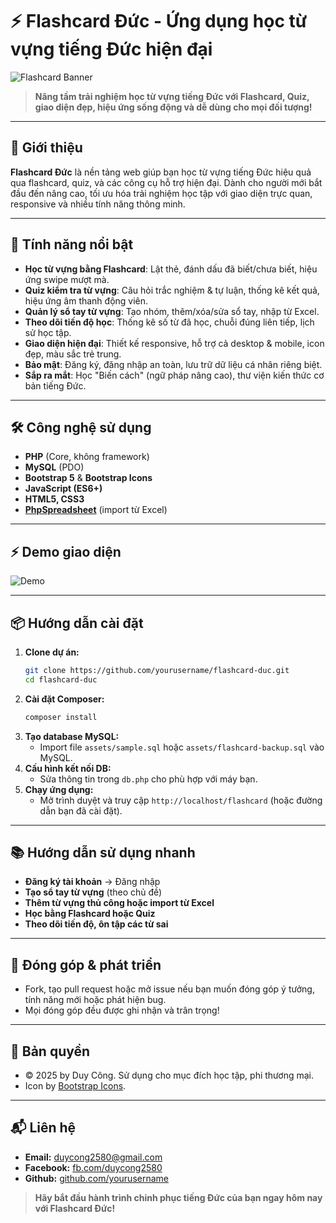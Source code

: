 # ⚡ Flashcard Đức - Ứng dụng học từ vựng tiếng Đức hiện đại

![Flashcard Banner](https://imgur.com/4M7IWwP.png)

> **Nâng tầm trải nghiệm học từ vựng tiếng Đức với Flashcard, Quiz, giao diện đẹp, hiệu ứng sống động và dễ dùng cho mọi đối tượng!**

---

## 🚀 Giới thiệu
**Flashcard Đức** là nền tảng web giúp bạn học từ vựng tiếng Đức hiệu quả qua flashcard, quiz, và các công cụ hỗ trợ hiện đại. Dành cho người mới bắt đầu đến nâng cao, tối ưu hóa trải nghiệm học tập với giao diện trực quan, responsive và nhiều tính năng thông minh.

---

## 🌟 Tính năng nổi bật
- **Học từ vựng bằng Flashcard**: Lật thẻ, đánh dấu đã biết/chưa biết, hiệu ứng swipe mượt mà.
- **Quiz kiểm tra từ vựng**: Câu hỏi trắc nghiệm & tự luận, thống kê kết quả, hiệu ứng âm thanh động viên.
- **Quản lý sổ tay từ vựng**: Tạo nhóm, thêm/xóa/sửa sổ tay, nhập từ Excel.
- **Theo dõi tiến độ học**: Thống kê số từ đã học, chuỗi đúng liên tiếp, lịch sử học tập.
- **Giao diện hiện đại**: Thiết kế responsive, hỗ trợ cả desktop & mobile, icon đẹp, màu sắc trẻ trung.
- **Bảo mật**: Đăng ký, đăng nhập an toàn, lưu trữ dữ liệu cá nhân riêng biệt.
- **Sắp ra mắt**: Học "Biến cách" (ngữ pháp nâng cao), thư viện kiến thức cơ bản tiếng Đức.

---

## 🛠️ Công nghệ sử dụng
- **PHP** (Core, không framework)
- **MySQL** (PDO)
- **Bootstrap 5** & **Bootstrap Icons**
- **JavaScript (ES6+)**
- **HTML5, CSS3**
- **[PhpSpreadsheet](https://phpspreadsheet.readthedocs.io/)** (import từ Excel)

---

## ⚡ Demo giao diện
![Demo](https://imgur.com/4M7IWwP.png)

---

## 📦 Hướng dẫn cài đặt
1. **Clone dự án:**
   ```bash
   git clone https://github.com/yourusername/flashcard-duc.git
   cd flashcard-duc
   ```
2. **Cài đặt Composer:**
   ```bash
   composer install
   ```
3. **Tạo database MySQL:**
   - Import file `assets/sample.sql` hoặc `assets/flashcard-backup.sql` vào MySQL.
4. **Cấu hình kết nối DB:**
   - Sửa thông tin trong `db.php` cho phù hợp với máy bạn.
5. **Chạy ứng dụng:**
   - Mở trình duyệt và truy cập `http://localhost/flashcard` (hoặc đường dẫn bạn đã cài đặt).

---

## 📚 Hướng dẫn sử dụng nhanh
- **Đăng ký tài khoản** → Đăng nhập
- **Tạo sổ tay từ vựng** (theo chủ đề)
- **Thêm từ vựng thủ công hoặc import từ Excel**
- **Học bằng Flashcard hoặc Quiz**
- **Theo dõi tiến độ, ôn tập các từ sai**

---

## 🤝 Đóng góp & phát triển
- Fork, tạo pull request hoặc mở issue nếu bạn muốn đóng góp ý tưởng, tính năng mới hoặc phát hiện bug.
- Mọi đóng góp đều được ghi nhận và trân trọng!

---

## 📄 Bản quyền
- © 2025 by Duy Công. Sử dụng cho mục đích học tập, phi thương mại.
- Icon by [Bootstrap Icons](https://icons.getbootstrap.com/).

---

## 📬 Liên hệ
- **Email:** duycong2580@gmail.com
- **Facebook:** [fb.com/duycong2580](https://fb.com/duycong2580)
- **Github:** [github.com/yourusername](https://github.com/yourusername)

> **Hãy bắt đầu hành trình chinh phục tiếng Đức của bạn ngay hôm nay với Flashcard Đức!** 